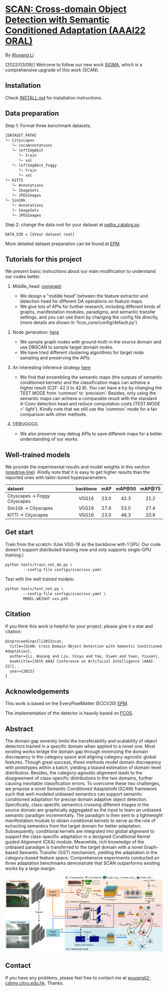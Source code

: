 # [SCAN: Cross-domain Object Detection with Semantic Conditioned Adaptation (AAAI22 ORAL)](https://www.aaai.org/AAAI22Papers/AAAI-902.LiW.pdf)

By [Wuyang Li](https://wymancv.github.io/wuyang.github.io/)


[2022/03/08/] Welcome to follow our new work [SIGMA](https://github.com/CityU-AIM-Group/SIGMA), which is a comprehensive upgrade of this work (SCAN).


## Installation

Check [INSTALL.md](https://github.com/CityU-AIM-Group/SCAN/blob/main/INSTALL.md) for installation instructions.

## Data preparation

Step 1: Format three benchmark datasets.

```
[DATASET_PATH]
└─ Cityscapes
   └─ cocoAnnotations
   └─ leftImg8bit
      └─ train
      └─ val
   └─ leftImg8bit_foggy
      └─ train
      └─ val
└─ KITTI
   └─ Annotations
   └─ ImageSets
   └─ JPEGImages
└─ Sim10k
   └─ Annotations
   └─ ImageSets
   └─ JPEGImages
```


Step 2: change the data root for your dataset at [paths_catalog.py](https://github.com/CityU-AIM-Group/SCAN/blob/main/fcos_core/config/paths_catalog.py).

```
DATA_DIR = [$Your dataset root]
```

More detailed dataset preparation can be found at [EPM](https://github.com/chengchunhsu/EveryPixelMatters).


## Tutorials for this project
We present basic instructions about our main modification to understand our codes better.
1. Middle_head: [congraph](https://github.com/CityU-AIM-Group/SCAN/blob/main/fcos_core/modeling/rpn/fcos/condgraph.py)
    - We design a "middle head" between the feature extractor and detection head for different DA operations on feature maps.
    - We give lots of APIs for further research, including different kinds of graphs, manifestation modules, paradigms, and semantic transfer settings, and you can use them by changing the config file directly, (more details are shown in 'fcos_core/config/default.py')

2. Node generation: [here](https://github.com/CityU-AIM-Group/SCAN/blob/main/fcos_core/modeling/rpn/fcos/loss.py)
    - We sample graph nodes with ground-truth in the source domain and use DBSCAN to sample target domain nodes.
    - We have tried different clustering algorithms for target node sampling and preserving the APIs.

3. An interesting inference strategy [here](https://github.com/CityU-AIM-Group/SCAN/blob/main/fcos_core/modeling/rpn/fcos/fcos.py)
    - We find that ensembling the semantic maps (the outputs of semantic conditioned kernels) and the classification maps can achieve a higher result (C2F: 42.3 to 42.8). You can have a try by changing the TEST.MODE from 'common' to 'precision'. Besides, only using the semantic maps can achieve a comparable result with the standard 4-Conv detection head and reduce computation costs (TEST.MODE =' light'). Kindly note that we still use the 'common' mode for a fair comparison with other methods.
 
4. DEBUGGGG
      - We also preserve may debug APIs to save different maps for a better understanding of our works.

## Well-trained models 
We provide the experimental results and model weights in this section ([onedrive line](https://portland-my.sharepoint.com/:f:/g/personal/wuyangli2-c_my_cityu_edu_hk/Eso9N-h_saNOt35J7taAEokB23_M6VjXn4xFW9wMP3kR0A?e=Bblcnh)). Kindly note that it is easy to get higher results than the reported ones with tailor-tuned hyperparameters.

| dataset | backbone | mAP	 | mAP@50 |  mAP@75 |	 
| :-----| :----: | :----: |:-----:| :----: | 
| Cityscapes -> Foggy Cityscapes | VGG16 | 23.0 |42.3|21.2|
| Sim10k -> Cityscapes | VGG16 | 27.4 |53.0 |27.4 |
| KITTI -> Cityscapes | VGG16 | 23.0 |46.3 |20.9 |


## Get start 

Train from the scratch:
(Use VGG-16 as the backbone with 1 GPU. Our code doesn't support distributed training now and only supports single-GPU training.)

```
python tools/train_net_da.py \
        --config-file configs/scan/xxx.yaml

```

Test with the well trained models:

```
python tools/test_net.py \
        --config-file configs/scan/xxx.yaml \
        MODEL.WEIGHT xxx.pth

```

 
## Citation 

If you think this work is helpful for your project, please give it a star and citation:
```
@inproceedings{li2022scan,
  title={SCAN: Cross Domain Object Detection with Semantic Conditioned Adaptation},
  author={Li, Wuyang and Liu, Xinyu and Yao, Xiwen and Yuan, Yixuan},
  booktitle={36th AAAI Conference on Artificial Intelligence (AAAI-22)},
  year={2022}
}
```

## Acknowledgements

This work is based on the EveryPixelMatter (ECCV20) [EPM](https://github.com/chengchunhsu/EveryPixelMatters). 

The implementation of the detector is heavily based on [FCOS](https://github.com/tianzhi0549/FCOS/tree/f0a9731dac1346788cc30d5751177f2695caaa1f).

 
## Abstract

The domain gap severely limits the transferability and scalability of object detectors trained in a specific domain when applied to a novel one. Most existing works bridge the domain gap through minimizing the domain discrepancy in the category space and aligning category-agnostic global features. Though great success, these methods model domain discrepancy with prototypes within a batch, yielding a biased estimation of domain-level distribution. Besides, the category-agnostic alignment leads to the disagreement of class-specific distributions in the two domains, further causing inevitable classification errors. To overcome these two challenges, we propose a novel Semantic Conditioned AdaptatioN (SCAN) framework such that well-modeled unbiased semantics can support semantic conditioned adaptation for precise domain adaptive object detection. Specifically, class-specific semantics crossing different images in the source domain are graphically aggregated as the input to learn an unbiased semantic paradigm incrementally. The paradigm is then sent to a lightweight manifestation module to obtain conditional kernels to serve as the role of extracting semantics from the target domain for better adaptation. Subsequently, conditional kernels are integrated into global alignment to support the class-specific adaptation in a designed Conditional Kernel guided Alignment (CKA) module. Meanwhile, rich knowledge of the unbiased paradigm is transferred to the target domain with a novel Graph-based Semantic Transfer (GST) mechanism, yielding the adaptation in the category-based feature space. Comprehensive experiments conducted on three adaptation benchmarks demonstrate that SCAN outperforms existing works by a large margin.

![image](https://github.com/CityU-AIM-Group/SCAN/blob/main/overall.png)
## Contact 

If you have any problems, please feel free to contact me at wuyangli2-c@my.cityu.edu.hk. Thanks.

